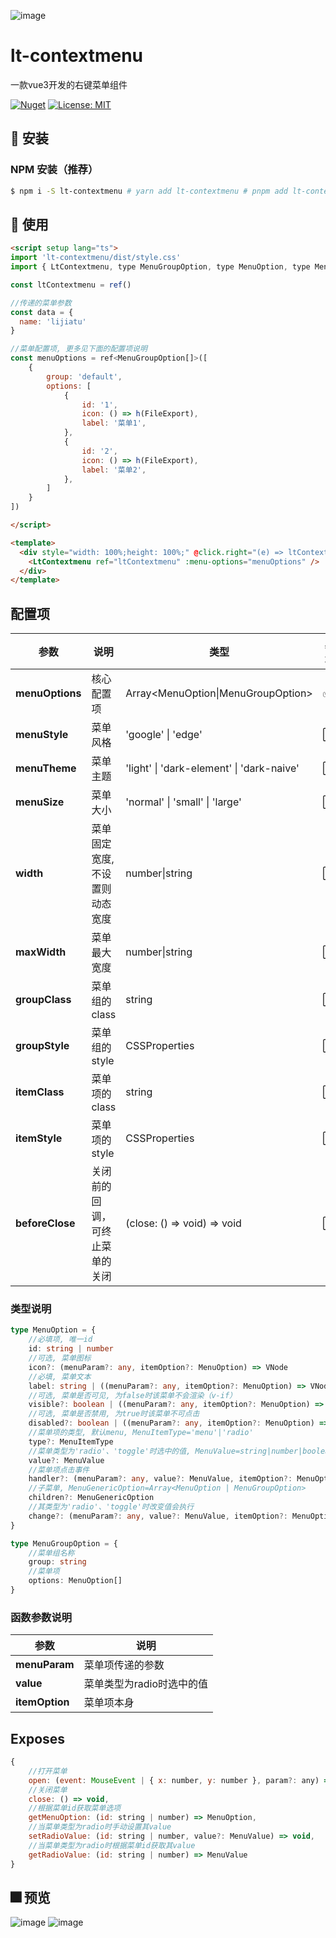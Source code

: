 ![image](./public/logo.svg)
# lt-contextmenu

一款vue3开发的右键菜单组件

[![Nuget](https://img.shields.io/badge/version-1.3.9-1afa29)](https://github.com/lt-monster/lt-contextmenu) [![License: MIT](https://img.shields.io/badge/License-MIT-yellow.svg)](https://github.com/lt-monster/lt-contextmenu/blob/main/LICENSE)

## 🚀 安装

### NPM 安装（推荐）

```bash
$ npm i -S lt-contextmenu # yarn add lt-contextmenu # pnpm add lt-contextmenu
```

## 🎃 使用
```html
<script setup lang="ts">
import 'lt-contextmenu/dist/style.css'
import { LtContextmenu, type MenuGroupOption, type MenuOption, type MenuValue } from 'lt-contextmenu'

const ltContextmenu = ref()

//传递的菜单参数
const data = {
  name: 'lijiatu'
}

//菜单配置项, 更多见下面的配置项说明
const menuOptions = ref<MenuGroupOption[]>([
    {
        group: 'default',
        options: [
            {
                id: '1',
                icon: () => h(FileExport),
                label: '菜单1',
            },
            {
                id: '2',
                icon: () => h(FileExport),
                label: '菜单2',
            },
        ]
    }
])

</script>

<template>
  <div style="width: 100%;height: 100%;" @click.right="(e) => ltContextmenu?.open(e, data)">
    <LtContextmenu ref="ltContextmenu" :menu-options="menuOptions" />
  </div>
</template>
```

## 配置项
| 参数 | 说明 | 类型 | 必填 | 默认值 |
| --- | --- | --- | --- | --- |
| **menuOptions** | 核心配置项 | Array<MenuOption\|MenuGroupOption> | ✅ | 无 |
| **menuStyle** | 菜单风格 | 'google' \| 'edge' | ⬜ | 'google' |
| **menuTheme** | 菜单主题 | 'light' \| 'dark-element' \| 'dark-naive' | ⬜ | 'light' |
| **menuSize** | 菜单大小 | 'normal' \| 'small' \| 'large' | ⬜ | 'small' |
| **width** | 菜单固定宽度, 不设置则动态宽度 | number\|string | ⬜ | 无 |
| **maxWidth** | 菜单最大宽度 | number\|string | ⬜ | 无 |
| **groupClass** | 菜单组的class | string | ⬜ | 无 |
| **groupStyle** | 菜单组的style | CSSProperties | ⬜ | 无 |
| **itemClass** | 菜单项的class | string | ⬜ | 无 |
| **itemStyle** | 菜单项的style | CSSProperties | ⬜ | 无 |
| **beforeClose** | 关闭前的回调，可终止菜单的关闭 | (close: () => void) => void | ⬜ | 无 |

### 类型说明
```typescript
type MenuOption = {
    //必填项, 唯一id
    id: string | number
    //可选, 菜单图标
    icon?: (menuParam?: any, itemOption?: MenuOption) => VNode
    //必填, 菜单文本
    label: string | ((menuParam?: any, itemOption?: MenuOption) => VNode | string)
    //可选, 菜单是否可见, 为false时该菜单不会渲染（v-if）
    visible?: boolean | ((menuParam?: any, itemOption?: MenuOption) => boolean)
    //可选, 菜单是否禁用, 为true时该菜单不可点击
    disabled?: boolean | ((menuParam?: any, itemOption?: MenuOption) => boolean)
    //菜单项的类型, 默认menu, MenuItemType='menu'|'radio'
    type?: MenuItemType
    //菜单类型为'radio'、'toggle'时选中的值, MenuValue=string|number|boolean|Array<string|number|boolean>
    value?: MenuValue
    //菜单项点击事件
    handler?: (menuParam?: any, value?: MenuValue, itemOption?: MenuOption) => void
    //子菜单, MenuGenericOption=Array<MenuOption | MenuGroupOption>
    children?: MenuGenericOption
    //其类型为'radio'、'toggle'时改变值会执行
    change?: (menuParam?: any, value?: MenuValue, itemOption?: MenuOption) => void
}

type MenuGroupOption = {
    //菜单组名称
    group: string
    //菜单项
    options: MenuOption[]
}
```
### 函数参数说明
| 参数 | 说明 |
| --- | --- |
| **menuParam** | 菜单项传递的参数 |
| **value** | 菜单类型为radio时选中的值 |
| **itemOption** | 菜单项本身 |

## Exposes
```javascript
{
    //打开菜单
    open: (event: MouseEvent | { x: number, y: number }, param?: any) => void,
    //关闭菜单
    close: () => void,
    //根据菜单id获取菜单选项
    getMenuOption: (id: string | number) => MenuOption,
    //当菜单类型为radio时手动设置其value
    setRadioValue: (id: string | number, value?: MenuValue) => void,
    //当菜单类型为radio时根据菜单id获取其value
    getRadioValue: (id: string | number) => MenuValue
}
```

## 🎆 预览
![image](./docs/images/1.png)
![image](./docs/images/2.png)

